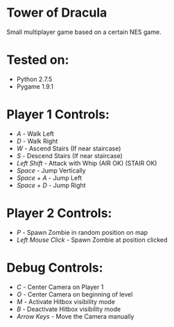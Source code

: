 Tower of Dracula
================

Small multiplayer game based on a certain NES game.

Tested on:
==========

- Python 2.7.5
- Pygame 1.9.1

Player 1 Controls:
==================

- _A_ - Walk Left
- _D_ - Walk Right
- _W_ - Ascend Stairs (If near staircase)
- _S_ - Descend Stairs (If near staircase)
- _Left Shift_ - Attack with Whip (AIR OK) (STAIR OK)
- _Space_ - Jump Vertically
- _Space + A_ - Jump Left
- _Space + D_ - Jump Right


Player 2 Controls:
==================

- _P_ - Spawn Zombie in random position on map
- _Left Mouse Click_ - Spawn Zombie at position clicked


Debug Controls:
===============

- _C_ - Center Camera on Player 1
- _O_ - Center Camera on beginning of level
- _M_ - Activate Hitbox visibility mode
- _B_ - Deactivate Hitbox visibility mode
- _Arrow Keys_ - Move the Camera manually
